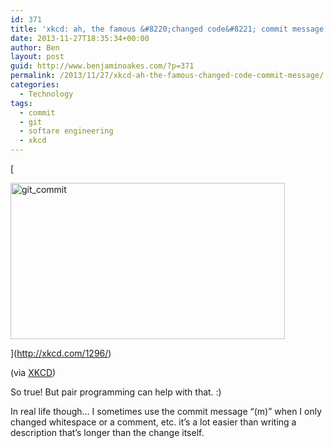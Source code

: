 ```yaml
---
id: 371
title: 'xkcd: ah, the famous &#8220;changed code&#8221; commit message'
date: 2013-11-27T18:35:34+00:00
author: Ben
layout: post
guid: http://www.benjaminoakes.com/?p=371
permalink: /2013/11/27/xkcd-ah-the-famous-changed-code-commit-message/
categories:
  - Technology
tags:
  - commit
  - git
  - softare engineering
  - xkcd
---
```

[
  
<img src="http://www.benjaminoakes.com/wp-content/uploads/2013/11/git_commit.png" alt="git_commit" width="439" height="250" class="aligncenter size-full wp-image-376" srcset="https://www.benjaminoakes.com/wp-content/uploads/2013/11/git_commit.png 439w, https://www.benjaminoakes.com/wp-content/uploads/2013/11/git_commit-300x170.png 300w" sizes="(max-width: 439px) 100vw, 439px" />
  
](http://xkcd.com/1296/) 

(via [XKCD](http://xkcd.com/license.html))

So true! But pair programming can help with that. :)

In real life though&#8230; I sometimes use the commit message &#8220;(m)&#8221; when I only changed whitespace or a comment, etc. it&#8217;s a lot easier than writing a description that&#8217;s longer than the change itself.
